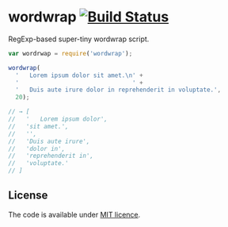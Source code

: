 # wordwrap [![Build Status](https://travis-ci.org/smikhalevski/wordwrap.svg)](https://travis-ci.org/smikhalevski/wordwrap)

RegExp-based super-tiny wordwrap script.

```javascript
var wordrwap = require('wordwrap');

wordwrap(
  '   Lorem ipsum dolor sit amet.\n' +
  '                                ' +
  '   Duis aute irure dolor in reprehenderit in voluptate.',
  20);

// → [
//   '   Lorem ipsum dolor',
//   'sit amet.',
//   '',
//   'Duis aute irure',
//   'dolor in',
//   'reprehenderit in',
//   'voluptate.'
// ]
```

## License

The code is available under [MIT licence](LICENSE.txt).
